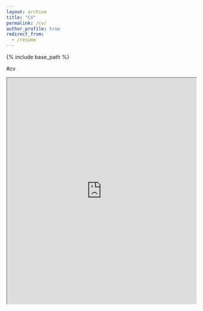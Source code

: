 ```yaml
---
layout: archive
title: "CV"
permalink: /cv/
author_profile: true
redirect_from:
  - /resume
---
```


{% include base_path %}

#cv
<iframe src="http://danazhang2023.github.io/files/resume.pdf" width="100%" height="600px">
    This browser does not support PDFs. Please download the PDF to view it: <a href="http://danazhang2023.github.io/files/resume.pdf">Download PDF</a>
</iframe>
